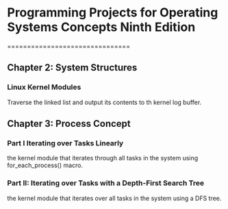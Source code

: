 # Programming Projects for Operating Systems Concepts Ninth Edition
===============================
## Chapter 2: System Structures 
### Linux Kernel Modules
Traverse the linked list and output its contents to th kernel log buffer.
## Chapter 3: Process Concept
### Part I Iterating over Tasks Linearly
the kernel module that iterates through all tasks in the system using for_each_process() macro.
### Part II: Iterating over Tasks with a Depth-First Search Tree
the kernel module that iterates over all tasks in the system using a DFS tree.

